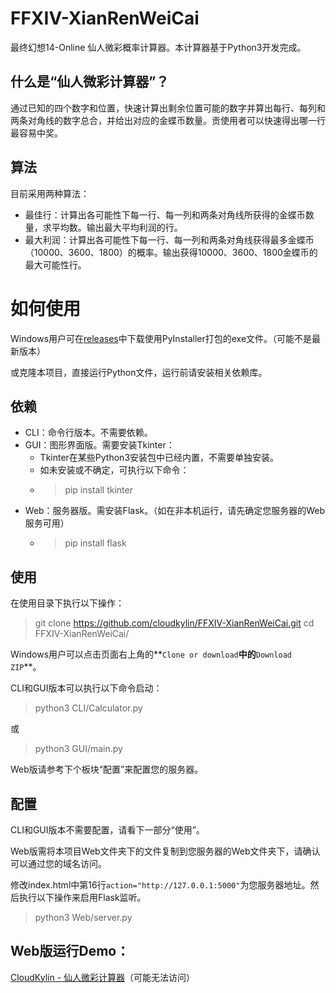 # FFXIV-XianRenWeiCai
最终幻想14-Online 仙人微彩概率计算器。本计算器基于Python3开发完成。

## 什么是“仙人微彩计算器”？
通过已知的四个数字和位置，快速计算出剩余位置可能的数字并算出每行、每列和两条对角线的数字总合，并给出对应的金蝶币数量。贡使用者可以快速得出哪一行最容易中奖。

## 算法
目前采用两种算法：

* 最佳行：计算出各可能性下每一行、每一列和两条对角线所获得的金蝶币数量，求平均数。输出最大平均利润的行。
* 最大利润：计算出各可能性下每一行、每一列和两条对角线获得最多金蝶币（10000、3600、1800）的概率。输出获得10000、3600、1800金蝶币的最大可能性行。

# 如何使用
Windows用户可在[releases](https://github.com/cloudkylin/FFXIV-XianRenWeiCai/releases)中下载使用PyInstaller打包的exe文件。（可能不是最新版本）

或克隆本项目，直接运行Python文件，运行前请安装相关依赖库。

## 依赖 
* CLI：命令行版本。不需要依赖。
* GUI：图形界面版。需要安装Tkinter：
    * Tkinter在某些Python3安装包中已经内置，不需要单独安装。
    * 如未安装或不确定，可执行以下命令：
    * > pip install tkinter
* Web：服务器版。需安装Flask。（如在非本机运行，请先确定您服务器的Web服务可用）
    * > pip install flask

## 使用
在使用目录下执行以下操作：
> git clone https://github.com/cloudkylin/FFXIV-XianRenWeiCai.git
> cd FFXIV-XianRenWeiCai/

Windows用户可以点击页面右上角的**`Clone or download`**中的**`Download ZIP`**。


CLI和GUI版本可以执行以下命令启动：
> python3 CLI/Calculator.py

或
> python3 GUI/main.py

Web版请参考下个板块“配置”来配置您的服务器。

## 配置
CLI和GUI版本不需要配置，请看下一部分“使用”。

Web版需将本项目Web文件夹下的文件复制到您服务器的Web文件夹下，请确认可以通过您的域名访问。

修改index.html中第16行`action="http://127.0.0.1:5000"`为您服务器地址。然后执行以下操作来启用Flask监听。
> python3 Web/server.py

## Web版运行Demo：
[CloudKylin - 仙人微彩计算器](http://182.254.210.194/xrwc/)（可能无法访问）
